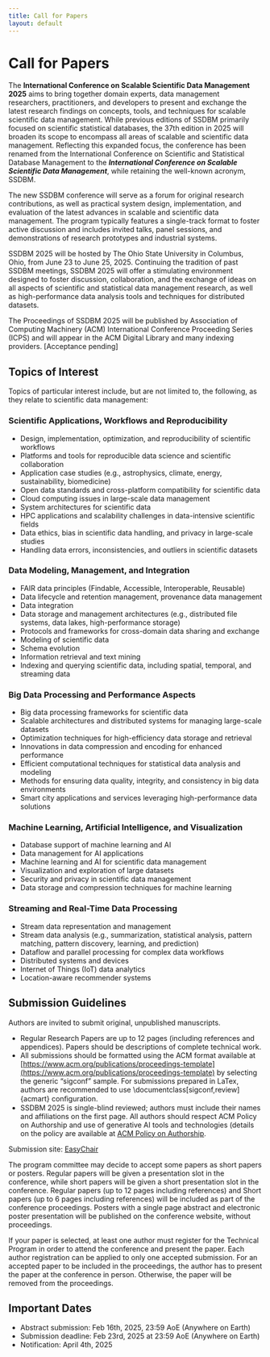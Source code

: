 ```yaml
---
title: Call for Papers
layout: default
---
```


# Call for Papers

The **International Conference on Scalable Scientific Data Management 2025** aims to bring together domain experts, data management researchers, practitioners, and developers to present and exchange the latest research findings on concepts, tools, and techniques for scalable scientific data management. While previous editions of SSDBM primarily focused on scientific statistical databases, the 37th edition in 2025 will broaden its scope to encompass all areas of scalable and scientific data management. Reflecting this expanded focus, the conference has been renamed from the International Conference on Scientific and Statistical Database Management to the ***International Conference on Scalable Scientific Data Management***, while retaining the well-known acronym, SSDBM.

The new SSDBM conference will serve as a forum for original research contributions, as well as practical system design, implementation, and evaluation of the latest advances in scalable and scientific data management. The program typically features a single-track format to foster active discussion and includes invited talks, panel sessions, and demonstrations of research prototypes and industrial systems.

SSDBM 2025 will be hosted by The Ohio State University in Columbus, Ohio, from June 23 to June 25, 2025. Continuing the tradition of past SSDBM meetings, SSDBM 2025 will offer a stimulating environment designed to foster discussion, collaboration, and the exchange of ideas on all aspects of scientific and statistical data management research, as well as high-performance data analysis tools and techniques for distributed datasets. 

The Proceedings of SSDBM 2025 will be published by Association of Computing Machinery (ACM) International Conference Proceeding Series (ICPS) and will appear in the ACM Digital Library and many indexing providers. [Acceptance pending]

## Topics of Interest
Topics of particular interest include, but are not limited to, the following, as they relate to scientific data management:

### Scientific Applications, Workflows and Reproducibility
- Design, implementation, optimization, and reproducibility of scientific workflows
- Platforms and tools for reproducible data science and scientific collaboration
- Application case studies (e.g., astrophysics, climate, energy, sustainability, biomedicine)
- Open data standards and cross-platform compatibility for scientific data
- Cloud computing issues in large-scale data management
- System architectures for scientific data
- HPC applications and scalability challenges in data-intensive scientific fields
- Data ethics, bias in scientific data handling, and privacy in large-scale studies
- Handling data errors, inconsistencies, and outliers in scientific datasets
### Data Modeling, Management, and Integration
- FAIR data principles (Findable, Accessible, Interoperable, Reusable)
- Data lifecycle and retention management, provenance data management
- Data integration
- Data storage and management architectures (e.g., distributed file systems, data lakes, high-performance storage)
- Protocols and frameworks for cross-domain data sharing and exchange
- Modeling of scientific data
- Schema evolution
- Information retrieval and text mining
- Indexing and querying scientific data, including spatial, temporal, and streaming data
### Big Data Processing and Performance Aspects
- Big data processing frameworks for scientific data
- Scalable architectures and distributed systems for managing large-scale datasets
- Optimization techniques for high-efficiency data storage and retrieval
- Innovations in data compression and encoding for enhanced performance
- Efficient computational techniques for statistical data analysis and modeling
- Methods for ensuring data quality, integrity, and consistency in big data environments
- Smart city applications and services leveraging high-performance data solutions
### Machine Learning, Artificial Intelligence, and Visualization
- Database support of machine learning and AI
- Data management for AI applications
- Machine learning and AI for scientific data management
- Visualization and exploration of large datasets
- Security and privacy in scientific data management
- Data storage and compression techniques for machine learning
### Streaming and Real-Time Data Processing
- Stream data representation and management
- Stream data analysis (e.g., summarization, statistical analysis, pattern matching, pattern discovery, learning, and prediction)
- Dataflow and parallel processing for complex data workflows
- Distributed systems and devices
- Internet of Things (IoT) data analytics
- Location-aware recommender systems

## Submission Guidelines

Authors are invited to submit original, unpublished manuscripts. 
- Regular Research Papers are up to 12 pages (including references and appendices). Papers should be descriptions of complete technical work. 
- All submissions should be formatted using the ACM format available at [https://www.acm.org/publications/proceedings-template](https://www.acm.org/publications/proceedings-template) by selecting the generic “sigconf” sample. For submissions prepared in LaTex, authors are recommended to use \documentclass[sigconf,review]{acmart} conﬁguration. 
- SSDBM 2025 is single-blind reviewed; authors must include their names and affiliations on the first page. All authors should respect ACM Policy on Authorship and use of generative AI tools and technologies (details on the policy are available at [ACM Policy on Authorship](https://www.acm.org/publications/policies/new-acm-policy-on-authorship).

Submission site: [EasyChair](https://easychair.org/conferences/?conf=ssdbm2025)

The program committee may decide to accept some papers as short papers or posters. Regular papers will be given a presentation slot in the conference, while short papers will be given a short presentation slot in the conference. Regular papers (up to 12 pages including references) and Short papers (up to 6 pages including references) will be included as part of the conference proceedings. Posters with a single page abstract and electronic poster presentation will be published on the conference website, without proceedings. 

If your paper is selected, at least one author must register for the Technical Program in order to attend the conference and present the paper. Each author registration can be applied to only one accepted submission. For an accepted paper to be included in the proceedings, the author has to present the paper at the conference in person. Otherwise, the paper will be removed from the proceedings. 

## Important Dates

- Abstract submission: Feb 16th, 2025, 23:59 AoE (Anywhere on Earth)
- Submission deadline: Feb 23rd, 2025 at 23:59 AoE (Anywhere on Earth)
- Notification: April 4th, 2025

